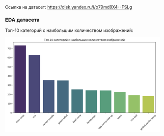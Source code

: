 Ссылка на датасет: https://disk.yandex.ru/i/o79md9X4--FSLg

### EDA датасета

Топ-10 категорий с наибольшим количеством изображений:

![Топ-10 категорий с наибольшим количеством изображений](pictures_dataset/top_10.png)
